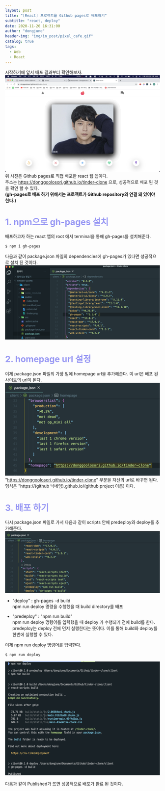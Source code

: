 ```yaml
---
layout: post
title: "[React] 프로젝트를 Github pages로 배포하기"
subtitle: "react, deploy"
date: 2020-11-26 16:31:00
author: "dongjune"
header-img: "img/in_post/pixel_cafe.gif"
catalog: true
tags:
  - Web
  - React
---
```

시작하기에 앞서 배포 결과부터 확인해보자.
![1](/assets/img/gh-tinder.png)
위 사진은 Github pages로 직접 배포한 react 웹 앱이다.  
주소는 https://donggoolosori.github.io/tinder-clone 으로, 성공적으로 배포 된 것을 확인 할 수 있다.  
**(gh-pages로 배포 하기 위해서는 프로젝트가 Github repository와 연결 돼 있어야 한다.)**

# <span style="color:rgba(0,0,230,0.4)">1. npm으로 gh-pages 설치</span>
배포하고자 하는 react 앱의 root 에서 terminal을 통해 gh-pages를 설치해준다.
```bash
$ npm i gh-pages
```
다음과 같이 package.json 파일의 dependencies에 gh-pages가 있다면 성공적으로 설치 된 것이다.
![2](/assets/img/gh-gh-pages.png)

# <span style="color:rgba(0,0,230,0.4)">2. homepage url 설정</span>

이제 package.json 파일의 가장 밑에 homepage url을 추가해준다. 이 url은 배포 된 사이트의 url이 된다.
![3](/assets/img/gh-homepage.png)
"https://donggoolosori.github.io/tinder-clone" 부분을 자신의 url로 바꾸면 된다.  
형식은 "https://(github 닉네임).github.io/(github project 이름) 이다.

# <span style="color:rgba(0,0,230,0.4)">3. 배포 하기</span>

다시 package.json 파일로 가서 다음과 같이 scripts 안에 predeploy와 deploy를 추가해준다.  
![3](/assets/img/gh-predeploy.png)
- "deploy" : gh-pages -d build  
   npm run deploy 명령을 수행했을 때 build directory를 배포

- "predeploy" : "npm run build"  
  npm run deploy 명령어를 입력했을 때 deploy 가 수행되기 전에 build를 한다. predeploy는 deploy 전에 먼저 실행한다는 뜻이다. 이를 통해 build와 deploy를 한번에 실행할 수 있다.

  
이제 npm run deploy 명령어를 입력한다.
```bash
$ npm run deploy
```

![4](/assets/img/gh-deploy.png)

다음과 같이 Published가 뜨면 성공적으로 배포가 완료 된 것이다.
